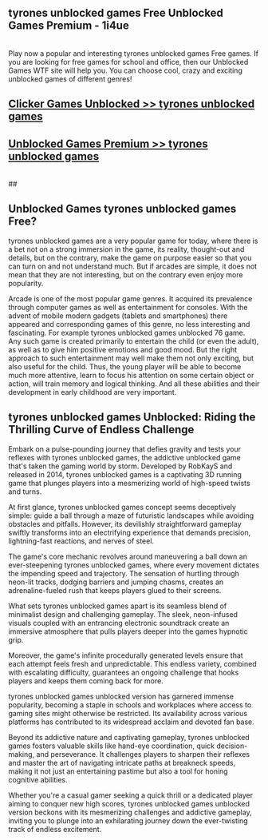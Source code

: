 ## tyrones unblocked games Free Unblocked Games Premium - 1i4ue <br>
<br>
Play now a popular and interesting tyrones unblocked games Free games. If you are looking for free games for school and office, then our Unblocked Games WTF site will help you. You can choose cool, crazy and exciting unblocked games of different genres!


##  [Clicker Games Unblocked >> tyrones unblocked games](http://freeplayer.one?title=tyrones_unblocked_games&ref=04)

##  [Unblocked Games Premium >> tyrones unblocked games](http://freeplayer.one?title=tyrones_unblocked_games&ref=04)
  <br>
  ##



## Unblocked Games tyrones unblocked games Free?

tyrones unblocked games are a very popular game for today, where there is a bet not on a strong immersion in the game, its reality, thought-out and details, but on the contrary, make the game on purpose easier so that you can turn on and not understand much. But if arcades are simple, it does not mean that they are not interesting, but on the contrary even enjoy more popularity.

Arcade is one of the most popular game genres. It acquired its prevalence through computer games as well as entertainment for consoles. With the advent of mobile modern gadgets (tablets and smartphones) there appeared and corresponding games of this genre, no less interesting and fascinating. For example tyrones unblocked games unblocked 76 game. Any such game is created primarily to entertain the child (or even the adult), as well as to give him positive emotions and good mood. But the right approach to such entertainment may well make them not only exciting, but also useful for the child. Thus, the young player will be able to become much more attentive, learn to focus his attention on some certain object or action, will train memory and logical thinking. And all these abilities and their development in early childhood are very important.

##  tyrones unblocked games Unblocked: Riding the Thrilling Curve of Endless Challenge

Embark on a pulse-pounding journey that defies gravity and tests your reflexes with tyrones unblocked games, the addictive unblocked game that's taken the gaming world by storm. Developed by RobKayS and released in 2014, tyrones unblocked games is a captivating 3D running game that plunges players into a mesmerizing world of high-speed twists and turns.

At first glance, tyrones unblocked games concept seems deceptively simple: guide a ball through a maze of futuristic landscapes while avoiding obstacles and pitfalls. However, its devilishly straightforward gameplay swiftly transforms into an electrifying experience that demands precision, lightning-fast reactions, and nerves of steel.

The game's core mechanic revolves around maneuvering a ball down an ever-steepening tyrones unblocked games, where every movement dictates the impending speed and trajectory. The sensation of hurtling through neon-lit tracks, dodging barriers and jumping chasms, creates an adrenaline-fueled rush that keeps players glued to their screens.

What sets tyrones unblocked games apart is its seamless blend of minimalist design and challenging gameplay. The sleek, neon-infused visuals coupled with an entrancing electronic soundtrack create an immersive atmosphere that pulls players deeper into the games hypnotic grip.

Moreover, the game's infinite procedurally generated levels ensure that each attempt feels fresh and unpredictable. This endless variety, combined with escalating difficulty, guarantees an ongoing challenge that hooks players and keeps them coming back for more.

tyrones unblocked games unblocked version has garnered immense popularity, becoming a staple in schools and workplaces where access to gaming sites might otherwise be restricted. Its availability across various platforms has contributed to its widespread acclaim and devoted fan base.

Beyond its addictive nature and captivating gameplay, tyrones unblocked games fosters valuable skills like hand-eye coordination, quick decision-making, and perseverance. It challenges players to sharpen their reflexes and master the art of navigating intricate paths at breakneck speeds, making it not just an entertaining pastime but also a tool for honing cognitive abilities.

Whether you're a casual gamer seeking a quick thrill or a dedicated player aiming to conquer new high scores, tyrones unblocked games unblocked version beckons with its mesmerizing challenges and addictive gameplay, inviting you to plunge into an exhilarating journey down the ever-twisting track of endless excitement.